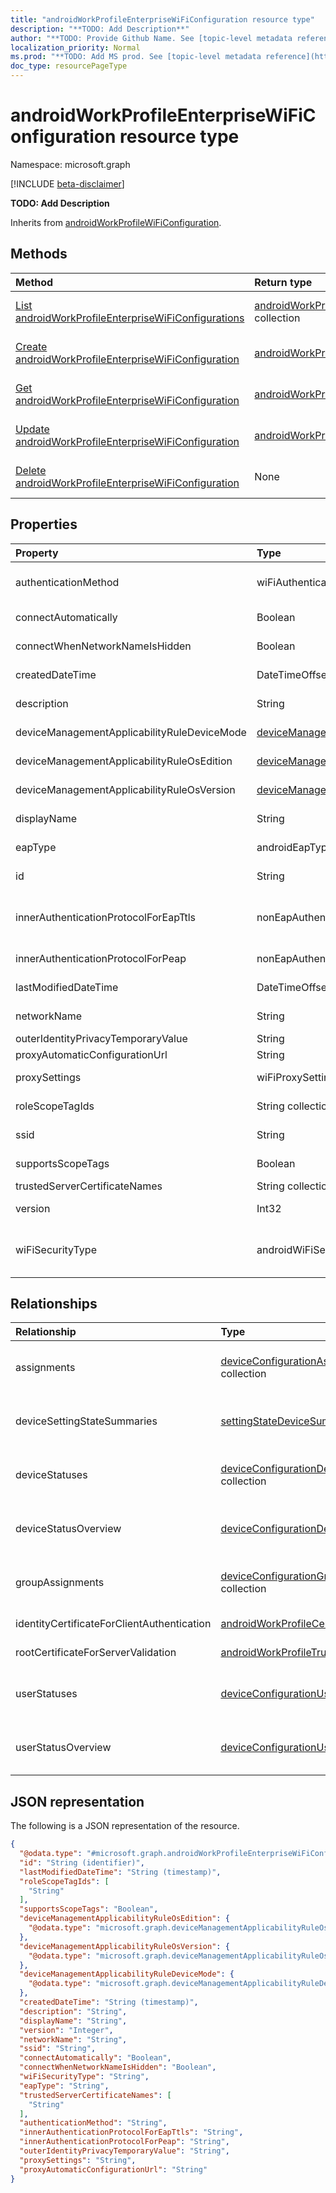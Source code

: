 ```yaml
---
title: "androidWorkProfileEnterpriseWiFiConfiguration resource type"
description: "**TODO: Add Description**"
author: "**TODO: Provide Github Name. See [topic-level metadata reference](https://msgo.azurewebsites.net/add/document/guidelines/metadata.html#topic-level-metadata)**"
localization_priority: Normal
ms.prod: "**TODO: Add MS prod. See [topic-level metadata reference](https://msgo.azurewebsites.net/add/document/guidelines/metadata.html#topic-level-metadata)**"
doc_type: resourcePageType
---
```


# androidWorkProfileEnterpriseWiFiConfiguration resource type

Namespace: microsoft.graph

[!INCLUDE [beta-disclaimer](../../includes/beta-disclaimer.md)]

**TODO: Add Description**


Inherits from [androidWorkProfileWiFiConfiguration](../resources/androidworkprofilewificonfiguration.md).

## Methods
|Method|Return type|Description|
|:---|:---|:---|
|[List androidWorkProfileEnterpriseWiFiConfigurations](../api/androidworkprofileenterprisewificonfiguration-list.md)|[androidWorkProfileEnterpriseWiFiConfiguration](../resources/androidworkprofileenterprisewificonfiguration.md) collection|Get a list of the [androidWorkProfileEnterpriseWiFiConfiguration](../resources/androidworkprofileenterprisewificonfiguration.md) objects and their properties.|
|[Create androidWorkProfileEnterpriseWiFiConfiguration](../api/androidworkprofileenterprisewificonfiguration-create.md)|[androidWorkProfileEnterpriseWiFiConfiguration](../resources/androidworkprofileenterprisewificonfiguration.md)|Create a new [androidWorkProfileEnterpriseWiFiConfiguration](../resources/androidworkprofileenterprisewificonfiguration.md) object.|
|[Get androidWorkProfileEnterpriseWiFiConfiguration](../api/androidworkprofileenterprisewificonfiguration-get.md)|[androidWorkProfileEnterpriseWiFiConfiguration](../resources/androidworkprofileenterprisewificonfiguration.md)|Read the properties and relationships of an [androidWorkProfileEnterpriseWiFiConfiguration](../resources/androidworkprofileenterprisewificonfiguration.md) object.|
|[Update androidWorkProfileEnterpriseWiFiConfiguration](../api/androidworkprofileenterprisewificonfiguration-update.md)|[androidWorkProfileEnterpriseWiFiConfiguration](../resources/androidworkprofileenterprisewificonfiguration.md)|Update the properties of an [androidWorkProfileEnterpriseWiFiConfiguration](../resources/androidworkprofileenterprisewificonfiguration.md) object.|
|[Delete androidWorkProfileEnterpriseWiFiConfiguration](../api/androidworkprofileenterprisewificonfiguration-delete.md)|None|Deletes an [androidWorkProfileEnterpriseWiFiConfiguration](../resources/androidworkprofileenterprisewificonfiguration.md) object.|

## Properties
|Property|Type|Description|
|:---|:---|:---|
|authenticationMethod|wiFiAuthenticationMethod|**TODO: Add Description**. Possible values are: `certificate`, `usernameAndPassword`, `derivedCredential`.|
|connectAutomatically|Boolean|**TODO: Add Description** Inherited from [androidWorkProfileWiFiConfiguration](../resources/androidworkprofilewificonfiguration.md).|
|connectWhenNetworkNameIsHidden|Boolean|**TODO: Add Description** Inherited from [androidWorkProfileWiFiConfiguration](../resources/androidworkprofilewificonfiguration.md).|
|createdDateTime|DateTimeOffset|**TODO: Add Description** Inherited from [deviceConfiguration](../resources/intune-deviceconfiguration.md).|
|description|String|**TODO: Add Description** Inherited from [deviceConfiguration](../resources/intune-deviceconfiguration.md).|
|deviceManagementApplicabilityRuleDeviceMode|[deviceManagementApplicabilityRuleDeviceMode](../resources/intune-devicemanagementapplicabilityruledevicemode.md)|**TODO: Add Description** Inherited from [deviceConfiguration](../resources/intune-deviceconfiguration.md).|
|deviceManagementApplicabilityRuleOsEdition|[deviceManagementApplicabilityRuleOsEdition](../resources/intune-devicemanagementapplicabilityruleosedition.md)|**TODO: Add Description** Inherited from [deviceConfiguration](../resources/intune-deviceconfiguration.md).|
|deviceManagementApplicabilityRuleOsVersion|[deviceManagementApplicabilityRuleOsVersion](../resources/intune-devicemanagementapplicabilityruleosversion.md)|**TODO: Add Description** Inherited from [deviceConfiguration](../resources/intune-deviceconfiguration.md).|
|displayName|String|**TODO: Add Description** Inherited from [deviceConfiguration](../resources/intune-deviceconfiguration.md).|
|eapType|androidEapType|**TODO: Add Description**. Possible values are: `eapTls`, `eapTtls`, `peap`.|
|id|String|**TODO: Add Description** Inherited from [entity](../resources/entity.md).|
|innerAuthenticationProtocolForEapTtls|nonEapAuthenticationMethodForEapTtlsType|**TODO: Add Description**. Possible values are: `unencryptedPassword`, `challengeHandshakeAuthenticationProtocol`, `microsoftChap`, `microsoftChapVersionTwo`.|
|innerAuthenticationProtocolForPeap|nonEapAuthenticationMethodForPeap|**TODO: Add Description**. Possible values are: `none`, `microsoftChapVersionTwo`.|
|lastModifiedDateTime|DateTimeOffset|**TODO: Add Description** Inherited from [deviceConfiguration](../resources/intune-deviceconfiguration.md).|
|networkName|String|**TODO: Add Description** Inherited from [androidWorkProfileWiFiConfiguration](../resources/androidworkprofilewificonfiguration.md).|
|outerIdentityPrivacyTemporaryValue|String|**TODO: Add Description**|
|proxyAutomaticConfigurationUrl|String|**TODO: Add Description**|
|proxySettings|wiFiProxySetting|**TODO: Add Description**. Possible values are: `none`, `manual`, `automatic`.|
|roleScopeTagIds|String collection|**TODO: Add Description** Inherited from [deviceConfiguration](../resources/intune-deviceconfiguration.md).|
|ssid|String|**TODO: Add Description** Inherited from [androidWorkProfileWiFiConfiguration](../resources/androidworkprofilewificonfiguration.md).|
|supportsScopeTags|Boolean|**TODO: Add Description** Inherited from [deviceConfiguration](../resources/intune-deviceconfiguration.md).|
|trustedServerCertificateNames|String collection|**TODO: Add Description**|
|version|Int32|**TODO: Add Description** Inherited from [deviceConfiguration](../resources/intune-deviceconfiguration.md).|
|wiFiSecurityType|androidWiFiSecurityType|**TODO: Add Description** Inherited from [androidWorkProfileWiFiConfiguration](../resources/androidworkprofilewificonfiguration.md). Possible values are: `open`, `wpaEnterprise`, `wpa2Enterprise`.|

## Relationships
|Relationship|Type|Description|
|:---|:---|:---|
|assignments|[deviceConfigurationAssignment](../resources/intune-deviceconfigurationassignment.md) collection|**TODO: Add Description** Inherited from [deviceConfiguration](../resources/deviceconfiguration.md)|
|deviceSettingStateSummaries|[settingStateDeviceSummary](../resources/intune-settingstatedevicesummary.md) collection|**TODO: Add Description** Inherited from [deviceConfiguration](../resources/deviceconfiguration.md)|
|deviceStatuses|[deviceConfigurationDeviceStatus](../resources/intune-deviceconfigurationdevicestatus.md) collection|**TODO: Add Description** Inherited from [deviceConfiguration](../resources/deviceconfiguration.md)|
|deviceStatusOverview|[deviceConfigurationDeviceOverview](../resources/intune-deviceconfigurationdeviceoverview.md)|**TODO: Add Description** Inherited from [deviceConfiguration](../resources/deviceconfiguration.md)|
|groupAssignments|[deviceConfigurationGroupAssignment](../resources/intune-deviceconfigurationgroupassignment.md) collection|**TODO: Add Description** Inherited from [deviceConfiguration](../resources/deviceconfiguration.md)|
|identityCertificateForClientAuthentication|[androidWorkProfileCertificateProfileBase](../resources/androidworkprofilecertificateprofilebase.md)|**TODO: Add Description**|
|rootCertificateForServerValidation|[androidWorkProfileTrustedRootCertificate](../resources/androidworkprofiletrustedrootcertificate.md)|**TODO: Add Description**|
|userStatuses|[deviceConfigurationUserStatus](../resources/intune-deviceconfigurationuserstatus.md) collection|**TODO: Add Description** Inherited from [deviceConfiguration](../resources/deviceconfiguration.md)|
|userStatusOverview|[deviceConfigurationUserOverview](../resources/intune-deviceconfigurationuseroverview.md)|**TODO: Add Description** Inherited from [deviceConfiguration](../resources/deviceconfiguration.md)|

## JSON representation
The following is a JSON representation of the resource.
<!-- {
  "blockType": "resource",
  "keyProperty": "id",
  "@odata.type": "microsoft.graph.androidWorkProfileEnterpriseWiFiConfiguration",
  "baseType": "microsoft.graph.androidWorkProfileWiFiConfiguration",
  "openType": false
}
-->
``` json
{
  "@odata.type": "#microsoft.graph.androidWorkProfileEnterpriseWiFiConfiguration",
  "id": "String (identifier)",
  "lastModifiedDateTime": "String (timestamp)",
  "roleScopeTagIds": [
    "String"
  ],
  "supportsScopeTags": "Boolean",
  "deviceManagementApplicabilityRuleOsEdition": {
    "@odata.type": "microsoft.graph.deviceManagementApplicabilityRuleOsEdition"
  },
  "deviceManagementApplicabilityRuleOsVersion": {
    "@odata.type": "microsoft.graph.deviceManagementApplicabilityRuleOsVersion"
  },
  "deviceManagementApplicabilityRuleDeviceMode": {
    "@odata.type": "microsoft.graph.deviceManagementApplicabilityRuleDeviceMode"
  },
  "createdDateTime": "String (timestamp)",
  "description": "String",
  "displayName": "String",
  "version": "Integer",
  "networkName": "String",
  "ssid": "String",
  "connectAutomatically": "Boolean",
  "connectWhenNetworkNameIsHidden": "Boolean",
  "wiFiSecurityType": "String",
  "eapType": "String",
  "trustedServerCertificateNames": [
    "String"
  ],
  "authenticationMethod": "String",
  "innerAuthenticationProtocolForEapTtls": "String",
  "innerAuthenticationProtocolForPeap": "String",
  "outerIdentityPrivacyTemporaryValue": "String",
  "proxySettings": "String",
  "proxyAutomaticConfigurationUrl": "String"
}
```

